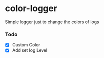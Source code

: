 # color-logger
Simple logger just to change the colors of logs

### Todo
- [x] Custom Color
- [x] Add set log Level
